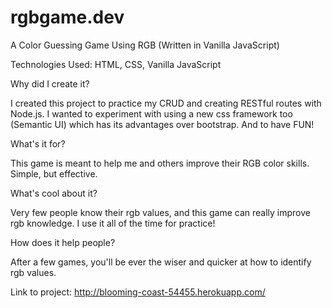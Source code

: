 # rgbgame.dev
A Color Guessing Game Using RGB (Written in Vanilla JavaScript)

Technologies Used: HTML, CSS, Vanilla JavaScript

Why did I create it?

  I created this project to practice my CRUD and creating RESTful routes with Node.js. I wanted to experiment with using a new css         framework too (Semantic UI) which has its advantages over bootstrap. And to have FUN!

What's it for?

  This game is meant to help me and others improve their RGB color skills. Simple, but effective.

What's cool about it?

  Very few people know their rgb values, and this game can really improve rgb knowledge. I use it all of the time for practice!


How does it help people?

  After a few games, you'll be ever the wiser and quicker at how to identify rgb values.
  
Link to project: http://blooming-coast-54455.herokuapp.com/
